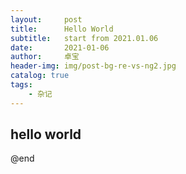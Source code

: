 ```yaml
---
layout:     post
title:      Hello World
subtitle:   start from 2021.01.06
date:       2021-01-06
author:     卓宝
header-img: img/post-bg-re-vs-ng2.jpg
catalog: true
tags:
    - 杂记
---
```

## hello world
@end
